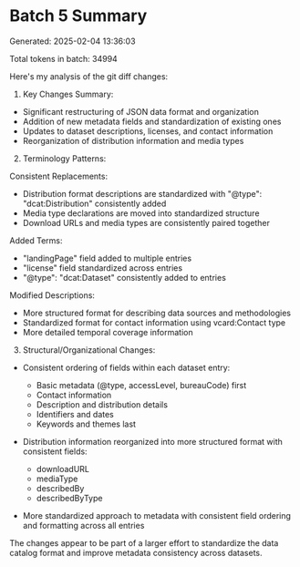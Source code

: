 # Batch 5 Summary

Generated: 2025-02-04 13:36:03

Total tokens in batch: 34994

Here's my analysis of the git diff changes:

1. Key Changes Summary:
- Significant restructuring of JSON data format and organization
- Addition of new metadata fields and standardization of existing ones
- Updates to dataset descriptions, licenses, and contact information
- Reorganization of distribution information and media types

2. Terminology Patterns:

Consistent Replacements:
- Distribution format descriptions are standardized with "@type": "dcat:Distribution" consistently added
- Media type declarations are moved into standardized structure
- Download URLs and media types are consistently paired together

Added Terms:
- "landingPage" field added to multiple entries
- "license" field standardized across entries
- "@type": "dcat:Dataset" consistently added to entries

Modified Descriptions:
- More structured format for describing data sources and methodologies
- Standardized format for contact information using vcard:Contact type
- More detailed temporal coverage information

3. Structural/Organizational Changes:

- Consistent ordering of fields within each dataset entry:
  * Basic metadata (@type, accessLevel, bureauCode) first
  * Contact information
  * Description and distribution details
  * Identifiers and dates
  * Keywords and themes last

- Distribution information reorganized into more structured format with consistent fields:
  * downloadURL
  * mediaType
  * describedBy
  * describedByType

- More standardized approach to metadata with consistent field ordering and formatting across all entries

The changes appear to be part of a larger effort to standardize the data catalog format and improve metadata consistency across datasets.